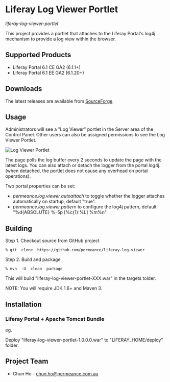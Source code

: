 # Liferay Log Viewer Portlet

*liferay-log-viewer-portlet*

This project provides a portlet that attaches to the Liferay Portal's log4j mechanism to provide a log view within the browser.


## Supported Products

* Liferay Portal 6.1 CE GA2 (6.1.1+)
* Liferay Portal 6.1 EE GA2 (6.1.20+)


## Downloads

The latest releases are available from [SourceForge](http://sourceforge.net/projects/permeance-apps/files/liferay-log-viewer/ "Liferay Log Viewer").


## Usage

Administrators will see a "Log Viewer" portlet in the Server area of the Control Panel.
Other users can also be assigned permissions to see the Log Viewer Portlet.

![Log Viewer Portlet](/docs/images/log-viewer-screenshot.png "Log Viewer Portlet")

The page polls the log buffer every 2 seconds to update the page with the latest logs.
You can also attach or detach the logger from the portal log4j. (when detached, the portlet does not cause any overhead on portal operations).

Two portal properties can be set:
* *permeance.log.viewer.autoattach* to toggle whether the logger attaches automatically on startup, default "true".
* *permeance.log.viewer.pattern* to configure the log4j pattern, default "%d{ABSOLUTE} %-5p \[%c{1}:%L\] %m%n"


## Building

Step 1. Checkout source from GitHub project

    % git  clone  https://github.com/permeance/liferay-log-viewer

Step 2. Build and package

    % mvn  -U  clean  package

This will build "liferay-log-viewer-portlet-XXX.war" in the targets tolder.

NOTE: You will require JDK 1.6+ and Maven 3.


## Installation

### Liferay Portal + Apache Tomcat Bundle

eg.

Deploy "liferay-log-viewer-portlet-1.0.0.0.war" to "LIFERAY_HOME/deploy" folder.


## Project Team

* Chun Ho - chun.ho@permeance.com.au

